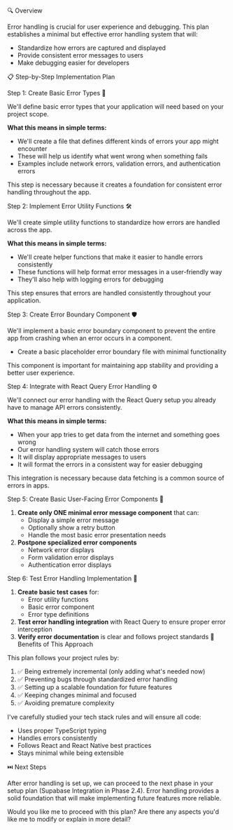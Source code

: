 🔍 Overview

Error handling is crucial for user experience and debugging. This plan establishes a minimal but effective error handling system that will:

- Standardize how errors are captured and displayed
- Provide consistent error messages to users
- Make debugging easier for developers

📋 Step-by-Step Implementation Plan

Step 1: Create Basic Error Types 📑

We'll define basic error types that your application will need based on your project scope.

**What this means in simple terms:**

- We'll create a file that defines different kinds of errors your app might encounter
- These will help us identify what went wrong when something fails
- Examples include network errors, validation errors, and authentication errors

This step is necessary because it creates a foundation for consistent error handling throughout the app.

Step 2: Implement Error Utility Functions 🛠️

We'll create simple utility functions to standardize how errors are handled across the app.

**What this means in simple terms:**

- We'll create helper functions that make it easier to handle errors consistently
- These functions will help format error messages in a user-friendly way
- They'll also help with logging errors for debugging

This step ensures that errors are handled consistently throughout your application.

Step 3: Create Error Boundary Component 🛡️

We'll implement a basic error boundary component to prevent the entire app from crashing when an error occurs in a component.
- Create a basic placeholder error boundary file with minimal functionality


This component is important for maintaining app stability and providing a better user experience.

Step 4: Integrate with React Query Error Handling ⚙️


We'll connect our error handling with the React Query setup you already have to manage API errors consistently.

**What this means in simple terms:**

- When your app tries to get data from the internet and something goes wrong
- Our error handling system will catch those errors
- It will display appropriate messages to users
- It will format the errors in a consistent way for easier debugging

This integration is necessary because data fetching is a common source of errors in apps.

Step 5: Create Basic User-Facing Error Components 👤

1. **Create only ONE minimal error message component** that can:
    - Display a simple error message
    - Optionally show a retry button
    - Handle the most basic error presentation needs
2. **Postpone specialized error components** 
    - Network error displays
    - Form validation error displays
    - Authentication error displays


Step 6: Test Error Handling Implementation 🧪


1. **Create basic test cases** for:
    - Error utility functions
    - Basic error component
    - Error type definitions
2. **Test error handling integration** with React Query to ensure proper error interception
3. **Verify error documentation** is clear and follows project standards
🌟 Benefits of This Approach

This plan follows your project rules by:

1. ✅ Being extremely incremental (only adding what's needed now)
2. ✅ Preventing bugs through standardized error handling
3. ✅ Setting up a scalable foundation for future features
4. ✅ Keeping changes minimal and focused
5. ✅ Avoiding premature complexity

I've carefully studied your tech stack rules and will ensure all code:

- Uses proper TypeScript typing
- Handles errors consistently
- Follows React and React Native best practices
- Stays minimal while being extensible

⏭️ Next Steps

After error handling is set up, we can proceed to the next phase in your setup plan (Supabase Integration in Phase 2.4). Error handling provides a solid foundation that will make implementing future features more reliable.

Would you like me to proceed with this plan? Are there any aspects you'd like me to modify or explain in more detail?